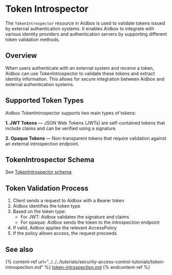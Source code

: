 # Token Introspector

The `TokenIntrospector` resource in Aidbox is used to validate tokens issued by external authentication systems. It enables Aidbox to integrate with various identity providers and authentication servers by supporting different token validation methods.

## Overview

When users authenticate with an external system and receive a token, Aidbox can use TokenIntrospector to validate these tokens and extract identity information. This allows for secure integration between Aidbox and external authentication systems.

## Supported Token Types

Aidbox TokenIntrospector supports two main types of tokens:

**1. JWT Tokens** — JSON Web Tokens (JWTs) are self-contained tokens that include claims and can be verified using a signature.

**2. Opaque Tokens** — Non-transparent tokens that require validation against an external introspection endpoint.

## TokenIntrospector Schema

See [TokenIntrospector schema](../../../reference/system-resources-reference/iam-module-resources.md#tokenintrospector).

## Token Validation Process

1. Client sends a request to Aidbox with a Bearer token
2. Aidbox identifies the token type
3. Based on the token type:
   * For JWT: Aidbox validates the signature and claims
   * For opaque: Aidbox sends the token to the introspection endpoint
4. If valid, Aidbox applies the relevant AccessPolicy
5. If the policy allows access, the request proceeds

## See also

{% content-ref url="../../../tutorials/security-access-control-tutorials/token-introspection.md" %}
[token-introspection.md](../../../tutorials/security-access-control-tutorials/token-introspection.md)
{% endcontent-ref %}
